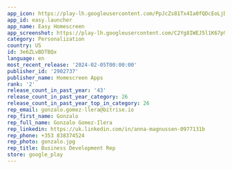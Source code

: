 ```yaml
---
app_icon: https://play-lh.googleusercontent.com/PpJcZs81Tx4Ia0fQDcEoLjDut8LPi9s_w6lxcZwcTyqRluFwjSZRW4pVlQ6wVz2AXpU
app_id: easy.launcher
app_name: Easy Homescreen
app_screenshot: https://play-lh.googleusercontent.com/C2Yg8IWEJ5l1K67p9ZXDnA-Qp4d6efBacGiN90o3ULyCyX8zGRvTRuRNz8UhlPbWsxMk
category: Personalization
country: US
id: 3e6ZLvBDTBQx
language: en
most_recent_release: '2024-02-05T00:00:00'
publisher_id: '2902737'
publisher_name: Homescreen Apps
rank: '2'
release_count_in_past_year: '43'
release_count_in_past_year_category: 26
release_count_in_past_year_top_in_category: 26
rep_email: gonzalo.gomez-llera@bitrise.io
rep_first_name: Gonzalo
rep_full_name: Gonzalo Gomez-Ilera
rep_linkedin: https://uk.linkedin.com/in/anna-magnussen-0977131b
rep_phone: +353 838374524
rep_photo: gonzalo.jpg
rep_title: Business Development Rep
store: google_play
---
```

